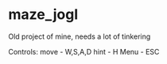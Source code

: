 # maze_jogl

Old project of mine, needs a lot of tinkering

Controls: move - W,S,A,D
          hint - H
          Menu - ESC
